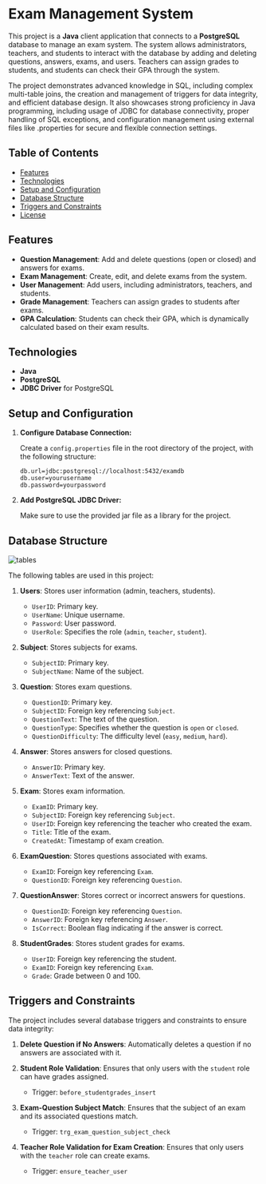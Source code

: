 # Exam Management System

This project is a **Java** client application that connects to a **PostgreSQL** database to manage an exam system. The system allows administrators, teachers, and students to interact with the database by adding and deleting questions, answers, exams, and users. Teachers can assign grades to students, and students can check their GPA through the system.

The project demonstrates advanced knowledge in SQL, including complex multi-table joins, the creation and management of triggers for data integrity, and efficient database design. It also showcases strong proficiency in Java programming, including usage of JDBC for database connectivity, proper handling of SQL exceptions, and configuration management using external files like .properties for secure and flexible connection settings.

## Table of Contents

- [Features](#features)
- [Technologies](#technologies)
- [Setup and Configuration](#setup-and-configuration)
- [Database Structure](#database-structure)
- [Triggers and Constraints](#triggers-and-constraints)
- [License](#license)

## Features

- **Question Management**: Add and delete questions (open or closed) and answers for exams.
- **Exam Management**: Create, edit, and delete exams from the system.
- **User Management**: Add users, including administrators, teachers, and students.
- **Grade Management**: Teachers can assign grades to students after exams.
- **GPA Calculation**: Students can check their GPA, which is dynamically calculated based on their exam results.

## Technologies

- **Java**
- **PostgreSQL**
- **JDBC Driver** for PostgreSQL

## Setup and Configuration

1. **Configure Database Connection:**

   Create a `config.properties` file in the root directory of the project, with the following structure:
   ```properties
   db.url=jdbc:postgresql://localhost:5432/examdb
   db.user=yourusername
   db.password=yourpassword
   ```

2. **Add PostgreSQL JDBC Driver:**

   Make sure to use the provided jar file as a library for the project.

## Database Structure

![tables](https://github.com/user-attachments/assets/96bbd5cb-b7c3-44f2-b155-181bb9f57516)


The following tables are used in this project:

1. **Users**: Stores user information (admin, teachers, students).
   - `UserID`: Primary key.
   - `UserName`: Unique username.
   - `Password`: User password.
   - `UserRole`: Specifies the role (`admin`, `teacher`, `student`).

2. **Subject**: Stores subjects for exams.
   - `SubjectID`: Primary key.
   - `SubjectName`: Name of the subject.

3. **Question**: Stores exam questions.
   - `QuestionID`: Primary key.
   - `SubjectID`: Foreign key referencing `Subject`.
   - `QuestionText`: The text of the question.
   - `QuestionType`: Specifies whether the question is `open` or `closed`.
   - `QuestionDifficulty`: The difficulty level (`easy`, `medium`, `hard`).

4. **Answer**: Stores answers for closed questions.
   - `AnswerID`: Primary key.
   - `AnswerText`: Text of the answer.

5. **Exam**: Stores exam information.
   - `ExamID`: Primary key.
   - `SubjectID`: Foreign key referencing `Subject`.
   - `UserID`: Foreign key referencing the teacher who created the exam.
   - `Title`: Title of the exam.
   - `CreatedAt`: Timestamp of exam creation.

6. **ExamQuestion**: Stores questions associated with exams.
   - `ExamID`: Foreign key referencing `Exam`.
   - `QuestionID`: Foreign key referencing `Question`.

7. **QuestionAnswer**: Stores correct or incorrect answers for questions.
   - `QuestionID`: Foreign key referencing `Question`.
   - `AnswerID`: Foreign key referencing `Answer`.
   - `IsCorrect`: Boolean flag indicating if the answer is correct.

8. **StudentGrades**: Stores student grades for exams.
   - `UserID`: Foreign key referencing the student.
   - `ExamID`: Foreign key referencing `Exam`.
   - `Grade`: Grade between 0 and 100.

## Triggers and Constraints

The project includes several database triggers and constraints to ensure data integrity:

1. **Delete Question if No Answers**: Automatically deletes a question if no answers are associated with it.
   
2. **Student Role Validation**: Ensures that only users with the `student` role can have grades assigned.
   - Trigger: `before_studentgrades_insert`

3. **Exam-Question Subject Match**: Ensures that the subject of an exam and its associated questions match.
   - Trigger: `trg_exam_question_subject_check`

4. **Teacher Role Validation for Exam Creation**: Ensures that only users with the `teacher` role can create exams.
   - Trigger: `ensure_teacher_user`
